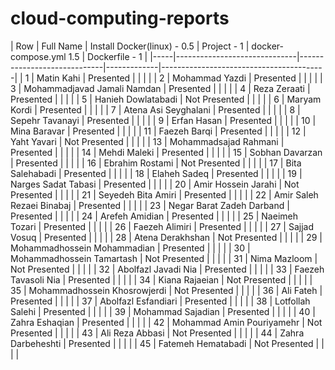# cloud-computing-reports

| Row | Full Name                    | Install Docker(linux) - 0.5 | Project - 1 | docker-compose.yml 1.5 | Dockerfile - 1 |
|-----|------------------------------|-----------------------------|-------------|-----------------------------------------|
| 1   | Matin Kahi                   | Presented                   |             |                        |                |
| 2   | Mohammad Yazdi               | Presented                   |             |                        |                |
| 3   | Mohammadjavad Jamali Namdan  | Presented                   |             |                        |                |
| 4   | Reza Zeraati                 | Presented                   |             |                        |                |
| 5   | Hanieh Dowlatabadi           | Not Presented               |             |                        |                |
| 6   | Maryam Kordi                 | Presented                   |             |                        |                |
| 7   | Atena Asi Seyghalani         | Presented                   |             |                        |                |
| 8   | Sepehr Tavanayi              | Presented                   |             |                        |                |
| 9   | Erfan Hasan                  | Presented                   |             |                        |                |
| 10  | Mina Baravar                 | Presented                   |             |                        |                |
| 11  | Faezeh Barqi                 | Presented                   |             |                        |                |
| 12  | Yaht Yavari                  | Not Presented               |             |                        |                |
| 13  | Mohammadsajad Rahmani        | Presented                   |             |                        |                |
| 14  | Mehdi Maleki                 | Presented                   |             |                        |                |
| 15  | Sobhan Davarzan              | Presented                   |             |                        |                |
| 16  | Ebrahim Rostami              | Not Presented               |             |                        |                |
| 17  | Bita Salehabadi              | Presented                   |             |                        |                |
| 18  | Elaheh Sadeq                 | Presented                   |             |                        |                |
| 19  | Narges Sadat Tabasi          | Presented                   |             |                        |                |
| 20  | Amir Hossein Jarahi          | Not Presented               |             |                        |                |
| 21  | Seyedeh Bita Amiri           | Presented                   |             |                        |                |
| 22  | Amir Saleh Rezaei Binabaj    | Presented                   |             |                        |                |
| 23  | Negar Barat Zadeh Darband    | Presented                   |             |                        |                |
| 24  | Arefeh Amidian               | Presented                   |             |                        |                |
| 25  | Naeimeh Tozari               | Presented                   |             |                        |                |
| 26  | Faezeh Alimiri               | Presented                   |             |                        |                |
| 27  | Sajjad Vosuq                 | Presented                   |             |                        |                |
| 28  | Atena Derakhshan             | Not Presented               |             |                        |                |
| 29  | Mohammadhossein Mohammadian  | Presented                   |             |                        |                |
| 30  | Mohammadhossein Tamartash    | Not Presented               |             |                        |                |
| 31  | Nima Mazloom                 | Not Presented               |             |                        |                |
| 32  | Abolfazl Javadi Nia          | Presented                   |             |                        |                |
| 33  | Faezeh Tavasoli Nia          | Presented                   |             |                        |                |
| 34  | Kiana Rajaeian               | Not Presented               |             |                        |                |
| 35  | Mohammadhossein Khosrowjerdi | Not Presented               |             |                        |                |
| 36  | Ali Fateh                    | Presented                   |             |                        |                |
| 37  | Abolfazl Esfandiari          | Presented                   |             |                        |                |
| 38  | Lotfollah Salehi             | Presented                   |             |                        |                |
| 39  | Mohammad Sajadian            | Presented                   |             |                        |                |
| 40  | Zahra Eshaqian               | Presented                   |             |                        |                |
| 42  | Mohammad Amin Pouriyamehr    | Not Presented               |             |                        |                |
| 43  | Ali Reza Abbasi              | Not Presented               |             |                        |                |
| 44  | Zahra Darbeheshti            | Presented                   |             |                        |                |
| 45  | Fatemeh Hematabadi           | Not Presented               |             |                        |                |
